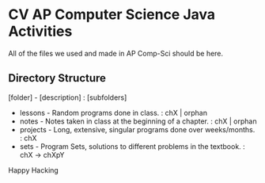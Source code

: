 # CV AP Computer Science Java Activities
All of the files we used and made in AP Comp-Sci should be here.  

## Directory Structure

[folder] - [description] : [subfolders]

+ lessons - Random programs done in class. : chX | orphan
+ notes - Notes taken in class at the beginning of a chapter. : chX | orphan 
+ projects - Long, extensive, singular programs done over weeks/months. : chX
+ sets - Program Sets, solutions to different problems in the textbook. : chX -> chXpY 

Happy Hacking
